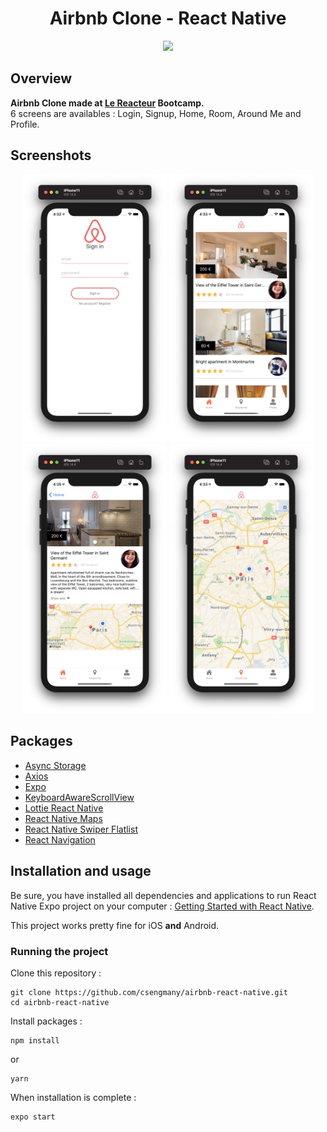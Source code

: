 <h1 align="center">
	Airbnb Clone - React Native
</h1>

<p align="center">
	<img src="./preview/airbnb.gif" width="250">
</p>

## Overview

**Airbnb Clone made at [Le Reacteur](https://www.lereacteur.io/) Bootcamp.**  
6 screens are availables : Login, Signup, Home, Room, Around Me and Profile.

## Screenshots

<div align="center">
<img
		width="230"
		alt="Airbnb App Screenshot"
		src="./preview/signin.png">
<img
		width="230"
			alt="Airbnb App Screenshot"
		src="./preview/home.png">
        </div>
        <div align="center">
<img
		width="230"
		alt="Airbnb App Screenshot"
		src="./preview/room.png">
<img
		width="230"
		alt="Airbnb App Screenshot"
		src="./preview/aroundme.png">
</div>

## Packages

-   [Async Storage](https://reactnative.dev/docs/asyncstorage)
-   [Axios](https://github.com/axios/axios)
-   [Expo](https://expo.io/)
-   [KeyboardAwareScrollView](https://github.com/APSL/react-native-keyboard-aware-scroll-view)
-   [Lottie React Native](https://github.com/lottie-react-native/lottie-react-native)
-   [React Native Maps](https://github.com/react-native-community/react-native-maps)
-   [React Native Swiper Flatlist](https://www.npmjs.com/package/react-native-swiper-flatlist)
-   [React Navigation](https://reactnavigation.org/)

## Installation and usage

Be sure, you have installed all dependencies and applications to run React Native Expo project on your computer : [Getting Started with React Native](https://facebook.github.io/react-native/docs/getting-started).

This project works pretty fine for iOS **and** Android.

### Running the project

Clone this repository :

```
git clone https://github.com/csengmany/airbnb-react-native.git
cd airbnb-react-native
```

Install packages :

```
npm install
```

or

```
yarn
```

When installation is complete :

```bash
expo start
```
